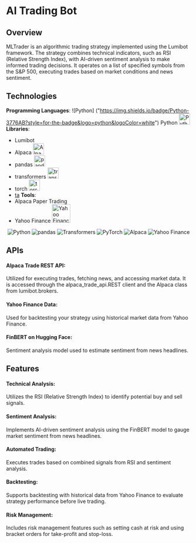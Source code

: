 # AI Trading Bot

## Overview

MLTrader is an algorithmic trading strategy implemented using the Lumibot framework. The strategy combines technical indicators, such as RSI (Relative Strength Index), with AI-driven sentiment analysis to make informed trading decisions. It operates on a list of specified symbols from the S&P 500, executing trades based on market conditions and news sentiment.



## Technologies

**Programming Languages**:
    ![Python] ("https://img.shields.io/badge/Python-3776AB?style=for-the-badge&logo=python&logoColor=white")
    Python <img src="https://simpleicons.org/icons/python.svg" alt="Python" width="30" height="30"/>
**Libraries**:
  - Lumibot
  - Alpaca <img src="https://simpleicons.org/icons/alpaca.svg" alt="Alpaca" width="30" height="30"/>
  - pandas <img src="https://simpleicons.org/icons/pandas.svg" alt="pandas" width="30" height="30"/>
  - transformers <img src="https://simpleicons.org/icons/transformers.svg" alt="transformers" width="30" height="30"/>
  - torch <img src="https://simpleicons.org/icons/pytorch.svg" alt="torch" width="30" height="30"/>
  - [ta](https://github.com/bukosabino/ta)
**Tools**:
  - Alpaca Paper Trading
  - Yahoo Finance <img src="https://simpleicons.org/icons/yahoofinance.svg" alt="Yahoo Finance" width="50" height="50"/>

  <p align="center">
  <img src="https://img.shields.io/badge/Python-3776AB?style=for-the-badge&logo=python&logoColor=white" alt="Python"/>
  <img src="https://img.shields.io/badge/pandas-150458?style=for-the-badge&logo=pandas&logoColor=white" alt="pandas"/>
  <img src="https://img.shields.io/badge/Transformers-FF5733?style=for-the-badge&logo=transformers&logoColor=white" alt="Transformers"/>
  <img src="https://img.shields.io/badge/PyTorch-EE4C2C?style=for-the-badge&logo=pytorch&logoColor=white" alt="PyTorch"/>
  <img src="https://img.shields.io/badge/Alpaca-000000?style=for-the-badge&logo=alpaca&logoColor=white" alt="Alpaca"/>
  <img src="https://img.shields.io/badge/Yahoo_Finance-720E9E?style=for-the-badge&logo=yahoo&logoColor=white" alt="Yahoo Finance"/>
</p>


## APIs

  #### Alpaca Trade REST API: 
  Utilized for executing trades, fetching news, and accessing market data. It is accessed through the alpaca_trade_api.REST client and the Alpaca class from lumibot.brokers. 

  #### Yahoo Finance Data:
  Used for backtesting your strategy using historical market data from Yahoo Finance.

 #### FinBERT on Hugging Face:
  Sentiment analysis model used to estimate sentiment from news headlines.

## Features

  #### Technical Analysis: 
  Utilizes the RSI (Relative Strength Index) to identify potential buy and sell signals.
  #### Sentiment Analysis: 
  Implements AI-driven sentiment analysis using the FinBERT model to gauge market sentiment from news headlines.
  #### Automated Trading: 
  Executes trades based on combined signals from RSI and sentiment analysis.
  #### Backtesting: 
  Supports backtesting with historical data from Yahoo Finance to evaluate strategy performance before live trading.
  #### Risk Management: 
  Includes risk management features such as setting cash at risk and using bracket orders for take-profit and stop-loss.
